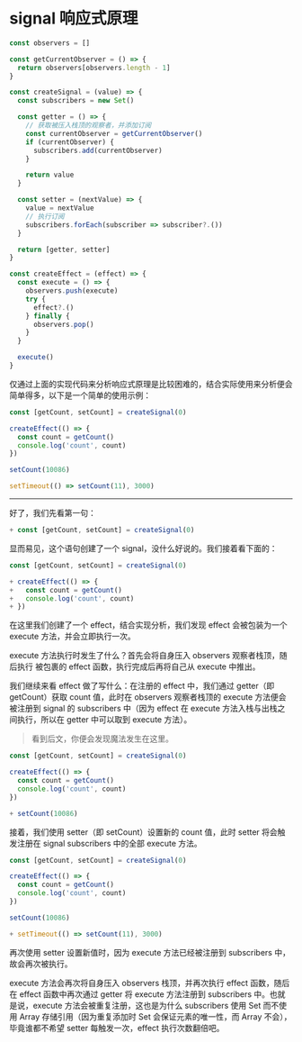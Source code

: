 # signal 响应式原理

```js
const observers = []

const getCurrentObserver = () => {
  return observers[observers.length - 1]
}

const createSignal = (value) => {
  const subscribers = new Set()

  const getter = () => {
    // 获取被压入栈顶的观察者，并添加订阅
    const currentObserver = getCurrentObserver()
    if (currentObserver) {
      subscribers.add(currentObserver)
    }

    return value
  }

  const setter = (nextValue) => {
    value = nextValue
    // 执行订阅
    subscribers.forEach(subscriber => subscriber?.())
  }

  return [getter, setter]
}

const createEffect = (effect) => {
  const execute = () => {
    observers.push(execute)
    try {
      effect?.()
    } finally {
      observers.pop()
    }
  }

  execute()
}
```

仅通过上面的实现代码来分析响应式原理是比较困难的，结合实际使用来分析便会简单得多，以下是一个简单的使用示例：

```js
const [getCount, setCount] = createSignal(0)

createEffect(() => {
  const count = getCount()
  console.log('count', count)
})

setCount(10086)

setTimeout(() => setCount(11), 3000)
```

---

好了，我们先看第一句：

```js
+ const [getCount, setCount] = createSignal(0)
```

显而易见，这个语句创建了一个 signal，没什么好说的。我们接着看下面的：

```js
const [getCount, setCount] = createSignal(0)

+ createEffect(() => {
+   const count = getCount()
+   console.log('count', count)
+ })
```

在这里我们创建了一个 effect，结合实现分析，我们发现 effect 会被包装为一个 execute 方法，并会立即执行一次。

execute 方法执行时发生了什么？首先会将自身压入 observers 观察者栈顶，随后执行 被包裹的 effect 函数，执行完成后再将自己从 execute 中推出。

我们继续来看 effect 做了写什么：在注册的 effect 中，我们通过 getter（即 getCount）获取 count 值，此时在 observers 观察者栈顶的 execute 方法便会被注册到 signal 的 subscribers 中（因为 effect 在 execute 方法入栈与出栈之间执行，所以在 getter 中可以取到 execute 方法）。

> 看到后文，你便会发现魔法发生在这里。

```js
const [getCount, setCount] = createSignal(0)

createEffect(() => {
  const count = getCount()
  console.log('count', count)
})

+ setCount(10086)
```

接着，我们使用 setter（即 setCount）设置新的 count 值，此时 setter 将会触发注册在 signal subscribers 中的全部 execute 方法。

```js
const [getCount, setCount] = createSignal(0)

createEffect(() => {
  const count = getCount()
  console.log('count', count)
})

setCount(10086)

+ setTimeout(() => setCount(11), 3000)
```

再次使用 setter 设置新值时，因为 execute 方法已经被注册到 subscribers 中，故会再次被执行。

execute 方法会再次将自身压入 observers 栈顶，并再次执行 effect 函数，随后在 effect 函数中再次通过 getter 将 execute 方法注册到 subscribers 中。也就是说，execute 方法会被重复注册，这也是为什么 subscribers 使用 Set 而不使用 Array 存储引用（因为重复添加时 Set 会保证元素的唯一性，而 Array 不会），毕竟谁都不希望 setter 每触发一次，effect 执行次数翻倍吧。
